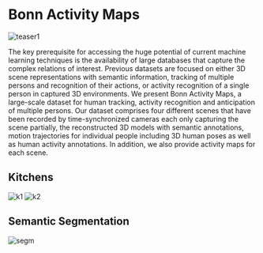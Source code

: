 # Bonn Activity Maps

![teaser1](https://user-images.githubusercontent.com/831215/70712134-640dc780-1ce3-11ea-9b3e-5b5949b4ac37.png)

The key prerequisite for accessing the huge potential of current machine learning techniques is the availability of large databases that capture the complex relations of interest.
Previous datasets are focused on either 3D scene representations with semantic information, tracking of multiple persons and recognition of their actions, or activity recognition of a single person in captured 3D environments.
We present Bonn Activity Maps, a large-scale dataset for human tracking, activity recognition and anticipation of multiple persons.
Our dataset comprises four different scenes that have been recorded by time-synchronized cameras each only capturing the scene partially, the reconstructed 3D models with semantic annotations, motion trajectories for individual people including 3D human poses as well as human activity annotations.
In addition, we also provide activity maps for each scene.


## Kitchens

![k1](https://user-images.githubusercontent.com/831215/70445955-b0b39180-1a9c-11ea-8609-56aa46ade813.png)
![k2](https://user-images.githubusercontent.com/831215/70445957-b14c2800-1a9c-11ea-95f8-310d87ddd7f2.png)


## Semantic Segmentation

![segm](https://user-images.githubusercontent.com/831215/70445977-ba3cf980-1a9c-11ea-939e-84c7a6178d33.png)


